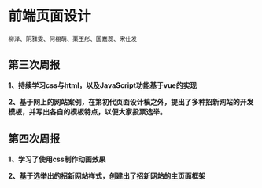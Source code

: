 # 前端页面设计
    柳泽、阴雅雯、何栩萌、栗玉彤、国嘉蕊、宋仕发
## 第三次周报
**1、持续学习css与html，以及JavaScript功能基于vue的实现**

**2、基于网上的网站案例，在第初代页面设计稿之外，提出了多种招新网站的开发模板，并写出各自的模板特点，以便大家投票选举。**
## 第四次周报
**1、学习了使用css制作动画效果**

**2、基于选举出的招新网站样式，创建出了招新网站的主页面框架**
